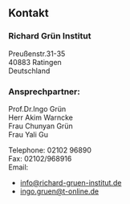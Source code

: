 ## Kontakt

### Richard Grün Institut

Preußenstr.31-35  
40883 Ratingen  
Deutschland

### Ansprechpartner:

Prof.Dr.Ingo Grün   
Herr Akim Warncke  
Frau Chunyan Grün  
Frau Yali Gu  
  
  
Telephone: 02102 96890  
Fax: 02102/968916  
Email:
- info@richard-gruen-institut.de  
- ingo.gruen@t-online.de
